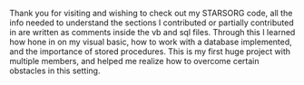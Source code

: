 Thank you for visiting and wishing to check out my STARSORG code, all the info needed to understand the sections I contributed or partially contributed in are written as comments inside the vb and sql files. 
Through this I learned how hone in on my visual basic, how to work with a database implemented, and the importance of stored procedures. 
This is my first huge project with multiple members, and helped me realize how to overcome certain obstacles in this setting.
